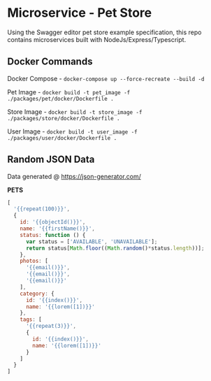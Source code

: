 # Microservice - Pet Store

Using the Swagger editor pet store example specification, this repo contains microservices built with NodeJs/Express/Typescript.

## Docker Commands

Docker Compose - `docker-compose up --force-recreate --build -d`

Pet Image - `docker build -t pet_image -f ./packages/pet/docker/Dockerfile .`

Store Image - `docker build -t store_image -f ./packages/store/docker/Dockerfile .`

User Image - `docker build -t user_image -f ./packages/user/docker/Dockerfile .`

## Random JSON Data

Data generated @ https://json-generator.com/

**PETS**
```javascript
[
  '{{repeat(100)}}',
  {
    id: '{{objectId()}}',
    name: '{{firstName()}}',
    status: function () {
      var status = ['AVAILABLE', 'UNAVAILABLE'];
      return status[Math.floor((Math.random()*status.length))];
    },
    photos: [
      '{{email()}}',
      '{{email()}}',
      '{{email()}}'
    ],
    category: {
      id: '{{index()}}',
      name: '{{lorem([1])}}'
    },
    tags: [
      '{{repeat(3)}}',
      {
        id: '{{index()}}',
        name: '{{lorem([1])}}'
      }
    ]
  }
]
```